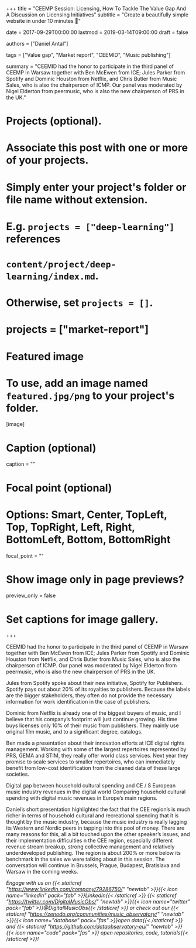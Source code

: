 +++
title = "CEEMP Session: Licensing, How To Tackle The Value Gap And A Discussion on Licensing Initiatives"
subtitle = "Create a beautifully simple website in under 10 minutes :rocket:"

date = 2017-09-29T00:00:00
lastmod = 2019-03-14T09:00:00
draft = false

authors = ["Daniel Antal"]

tags = ["Value gap", "Market report", "CEEMID", "Music publishing"]

summary = "CEEMID had the honor to participate in the third panel of CEEMP in Warsaw together with Ben McEwen from ICE; Jules Parker from Spotify and Dominic Houston from Netflix, and Chris Butler from Music Sales, who is also the chairperson of ICMP. Our panel was moderated by Nigel Elderton from peermusic, who is also the new chairperson of PRS in the UK."

# Projects (optional).
#   Associate this post with one or more of your projects.
#   Simply enter your project's folder or file name without extension.
#   E.g. `projects = ["deep-learning"]` references 
#   `content/project/deep-learning/index.md`.
#   Otherwise, set `projects = []`.
# projects = ["market-report"]

# Featured image
# To use, add an image named `featured.jpg/png` to your project's folder. 
[image]
  # Caption (optional)
  caption = ""

  # Focal point (optional)
  # Options: Smart, Center, TopLeft, Top, TopRight, Left, Right, BottomLeft, Bottom, BottomRight
  focal_point = ""

  # Show image only in page previews?
  preview_only = false

# Set captions for image gallery.

+++

CEEMID had the honor to participate in the third panel of CEEMP in Warsaw together with Ben McEwen from ICE; Jules Parker from Spotify and Dominic Houston from Netflix, and Chris Butler from Music Sales, who is also the chairperson of ICMP. Our panel was moderated by Nigel Elderton from peermusic, who is also the new chairperson of PRS in the UK.

Jules from Spotify spoke about their new initiative, Spotify for Publishers.  Spotify pays out about 20% of its royalties to publishers.  Because the labels are the bigger stakeholders, they often do not provide the necessary information for work identification in the case of publishers.

Dominic from Netflix is already one of the biggest buyers of music, and I believe that his company’s footprint will just continue growing.  His time buys licenses only 10% of their music from publishers. They mainly use original film music, and to a significant degree, catalogs.

Ben made a presentation about their innovation efforts at ICE digital rights management. Working with some of the largest repertoires represented by PRS, GEMA and STIM, they really offer world class services. Next year they promise to scale services to smaller repertoires, who can immediately benefit from low-cost identification from the cleaned data of these large societies.

Digital gap between household cultural spending and CE / S European music industry revenues in the digital world
Comparing household cultural spending with digital music revenues in Europe’s main regions.

Daniel’s short presentation highlighted the fact that the CEE region’s is much richer in terms of household cultural and recreational spending that it is thought by the music industry, because the music industry is really lagging its Western and Nordic peers in tapping into this pool of money.  There are many reasons for this, all a bit touched upon the other speaker’s issues, and their implementation difficulties n the CEE region, especially different revenue stream breakup, strong collective management and relatively underdeveloped publishing.  The region is about 200% or more below its benchmark in the sales we were talking about in this session.  The conversation will continue in Brussels, Prague, Budapest, Bratislava and Warsaw in the coming weeks.

_Engage with us on {{< staticref "https://www.linkedin.com/company/79286750/" "newtab" >}}{{< icon name="linkedin" pack="fab" >}}LinkedIn{{< /staticref >}} {{< staticref "https://twitter.com/DigitalMusicObs/" "newtab" >}}{{< icon name="twitter" pack="fab" >}}@DigitalMusicObs{{< /staticref >}} or check out our {{< staticref "https://zenodo.org/communities/music_observatory/" "newtab" >}}{{< icon name="database" pack="fas" >}}open data{{< /staticref >}} and {{< staticref "https://github.com/dataobservatory-eu/" "newtab" >}} {{< icon name="code" pack="fas" >}} open repositories, code, tutorials{{< /staticref >}}!_
